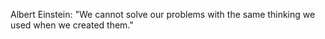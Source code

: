Albert Einstein: "We cannot solve our problems with the same thinking we used when we created them."

